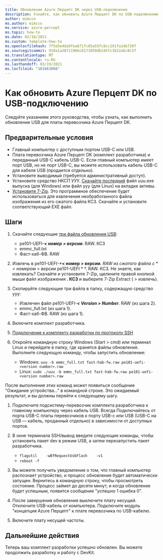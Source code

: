 ```yaml
---
title: Обновление Azure Перцепт DK через USB-подключение
description: Узнайте, как обновить Azure Перцепт DK по USB-подключению.
author: mimcco
ms.author: mimcco
ms.service: azure-percept
ms.topic: how-to
ms.date: 02/18/2021
ms.custom: template-how-to
ms.openlocfilehash: 7f5e5e4da9fea671fc85a55fc8cc191fa14b720f
ms.sourcegitcommit: 910a1a38711966cb171050db245fc3b22abc8c5f
ms.translationtype: MT
ms.contentlocale: ru-RU
ms.lasthandoff: 03/19/2021
ms.locfileid: "101663008"
---
```

# <a name="how-to-update-azure-percept-dk-over-a-usb-connection"></a>Как обновить Azure Перцепт DK по USB-подключению

Следуйте указаниям этого руководства, чтобы узнать, как выполнить обновление USB для платы перевозчика Azure Перцепт DK.

## <a name="prerequisites"></a>Предварительные условия
- Главный компьютер с доступным портом USB-C или USB.
- Плата перевозчика Azure Перцепт DK (комплект разработчика) и переданный USB-C кабель USB-C. Если главный компьютер имеет порт USB, но не порт USB-C, вы можете использовать кабель USB-C для кабеля USB (продается отдельно).
- Установите [](https://www.chiark.greenend.org.uk/~sgtatham/putty/latest.html) выводимый (требуется административный доступ).
- Установите средство НКСП УУУ. [Скачайте последний](https://github.com/NXPmicro/mfgtools/releases) файл uuu.exe выпуска (для Windows) или файл ууу (для Linux) на вкладке активы.
- [Установите 7-Zip](https://www.7-zip.org/). Это программное обеспечение будет использоваться для извлечения необработанного файла изображения из его сжатого файла КСЗ. Скачайте и установите соответствующий EXE файл.

## <a name="steps"></a>Шаги
1.  Скачайте следующие [три файла обновления USB](https://go.microsoft.com/fwlink/?linkid=2155734):
    - pe101-UEFI-***&lt; номер &gt; версии***. RAW. КСЗ
    - emmc_full.txt
    - Фаст-хаб-ФВ. RAW
 
1. Извлечь в pe101-UEFI-***&lt; номер &gt; версии**_. RAW из сжатого файла с_ * _&lt; номером &gt; версии_ pe101-UEFI * *. RAW. КСЗ. Не знаете, как извлекать? Скачайте и установите 7-Zip, щелкните правой кнопкой мыши файл изображения **. КСЗ** и выберите 7-Zip Extract ( &gt; извлечь).

1. Скопируйте следующие три файла в папку, содержащую средство ууу:
    - Извлечен файл pe101-UEFI-***&lt; Version &gt; Number***. RAW (из шага 2).
    - emmc_full.txt (из шага 1).
    - Фаст-хаб-ФВ. RAW (из шага 1).
 
1. Включите комплект разработчика.
1. [Подключение к комплекту разработки по протоколу SSH](./how-to-ssh-into-percept-dk.md)
1. Откройте командную строку Windows (Start &gt; cmd) или терминал Linux и перейдите в папку, где хранятся файлы обновления. Выполните следующую команду, чтобы запустить обновление:
    - Windows: ```uuu -b emmc_full.txt fast-hab-fw.raw pe101-uefi-<version number>.raw```
    - Linux: ```sudo ./uuu -b emmc_full.txt fast-hab-fw.raw pe101-uefi-<version number>.raw```
    
После выполнения этих команд может появиться сообщение "Ожидание устройства..." в командной строке. Это ожидаемый результат, и вы должны перейти к следующему шагу.
    
1. Подключите подсистему-перевозчик комплекта разработчика к главному компьютеру через кабель USB. Всегда Подключайтесь от порта USB-C платы перевозчиков к порту USB-c или USB (USB-C на USB — кабель, проданный отдельно) в зависимости от доступных портов. 
 
1. В окне терминала SSH/вывод введите следующие команды, чтобы установить пакет dev в режим USB, а затем перезапустить пакет разработчика.
    - ```flagutil    -wBfRequestUsbFlash    -v1```
    - ```reboot -f```
 
1. Вы можете получить уведомление о том, что главный компьютер распознает устройство, и процесс обновления будет автоматически запущен. Вернитесь в командную строку, чтобы просмотреть состояние. Процесс займет до десяти минут, и когда обновление будет успешным, появится сообщение "успешно 1 ошибка 0".
 
1. После завершения обновления выключите плату несущей. Отключите USB-кабель от компьютера.  Подключите модуль "концепция Azure Перцепт" к плате перевозчика по USB-кабелю.

1. Включите плату несущей частоты.

## <a name="next-steps"></a>Дальнейшие действия

Теперь ваш комплект разработки успешно обновлен. Вы можете продолжить разработку и работу с DevKit.